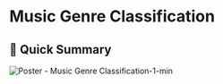 # Music Genre Classification

## 🎇 Quick Summary
![Poster - Music Genre Classification-1-min](https://user-images.githubusercontent.com/48705124/172203406-18877da4-cd54-4921-bd92-07bd34312802.png)

